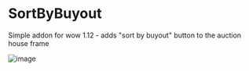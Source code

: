 # SortByBuyout
Simple addon for wow 1.12 - adds "sort by buyout" button to the auction house frame

![image](https://github.com/user-attachments/assets/79850ffd-9e8d-48fe-88da-3cb35f36cac2)
